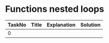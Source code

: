 <h1>Functions nested loops</h1>

| TaskNo | Title | Explanation | Solution |
|-----------|----------|----------|------------|
| 0 | 